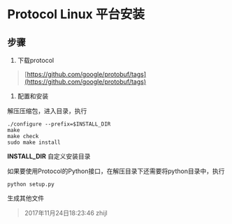 # Protocol Linux 平台安装

## 步骤

1. 下载protocol

> [https://github.com/google/protobuf/tags](https://github.com/google/protobuf/tags)

1. 配置和安装

解压压缩包，进入目录，执行

``` shell
./configure --prefix=$INSTALL_DIR
make
make check
sudo make install
```

**INSTALL_DIR**  自定义安装目录

如果要使用Protocol的Python接口，在解压目录下还需要将python目录中，执行

``` shell
python setup.py
```

生成其他文件

> 2017年11月24日18:23:46  zhijl